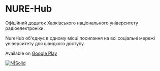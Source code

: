 # NURE-Hub
Офіційний додаток Харківського національного університету радіоелектроніки. 

NureHub об'єднує в одному місці посилання на всі соціальні мережі університету для швидкого доступу.

Available on [Google Play](https://play.google.com/store/apps/details?id=com.nure.hub&hl=en_US&gl=US)

[![N|Solid]( https://play-lh.googleusercontent.com/swMTJNqWkUzCLPZnXlQsf1EX3rH09Z54jD4MlW4OC65m-XU0P_Gvz3LnvdkbYT27makz=w2560-h1442-rw )](https://play.google.com/store/apps/details?id=com.nure.hub&hl=en_US&gl=US)
